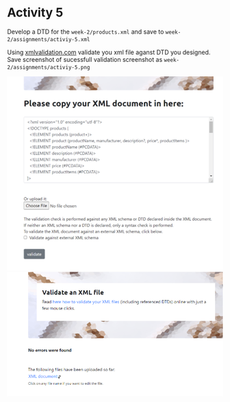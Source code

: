 # Activity 5

Develop a DTD for the `week-2/products.xml` and save to `week-2/assignments/activiy-5.xml`

Using [xmlvalidation.com](xmlvalidation.com) validate you xml file aganst DTD you designed. Save screenshot of sucessfull validation screenshot as `week-2/assignments/activiy-5.png`

![image info](../assignments/Assets/activity-5.png)
![image info](../assignments/Assets/activity-5(b).png)